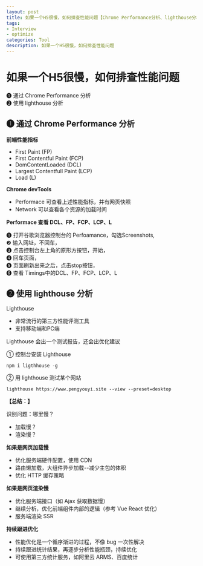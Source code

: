 ```yaml
---
layout: post
title: 如果一个H5很慢，如何排查性能问题【Chrome Performance分析、lighthouse分析】
tags:
- Interview
- optimize
categories: Tool
description: 如果一个H5很慢，如何排查性能问题
---
```


# 如果一个H5很慢，如何排查性能问题

❶ 通过 Chrome Performance 分析  
❷ 使用 lighthouse 分析  

## ❶ 通过 Chrome Performance 分析

**前端性能指标**

- First Paint (FP)  
- First Contentful Paint (FCP)   
- DomContentLoaded (DCL)  
- Largest Contentfull Paint (LCP)  
- Load (L)

**Chrome devTools**

- Performace 可查看上述性能指标，并有网页快照  
- Network 可以查看各个资源的加载时间  

**Performace 查看 DCL、FP、FCP、LCP、L**

❶ 打开谷歌浏览器控制台的 Perfoamance，勾选Screenshots,  
❷ 输入网址，不回车，  
❸ 点击控制台左上角的原形方按钮，开始，  
❹ 回车页面，  
❺ 页面刷新出来之后，点击stop按钮，  
❻ 查看 Timings中的DCL、FP、FCP、LCP、L  


## ❷ 使用 lighthouse 分析

Lighthouse

- 非常流行的第三方性能评测工具  
- 支持移动端和PC端  

Lighthouse 会出一个测试报告，还会出优化建议

① 控制台安装 Lighthouse
```
npm i ligthhouse -g
```
② 用 lighthouse 测试某个网站
```
lighthouse https://www.pengyouyi.site --view --preset=desktop
```

**【总结：】**

识别问题：哪里慢？

- 加载慢？
- 渲染慢？

**如果是网页加载慢**

- 优化服务端硬件配置，使用 CDN 
- 路由懒加载，大组件异步加载--减少主包的体积  
- 优化 HTTP 缓存策略  

**如果是网页渲染慢**

- 优化服务端接口（如 Ajax 获取数据慢）  
- 继续分析，优化前端组件内部的逻辑（参考 Vue React 优化）  
- 服务端渲染 SSR  

**持续跟进优化**

- 性能优化是一个循序渐进的过程，不像 bug 一次性解决  
- 持续跟进统计结果，再逐步分析性能瓶颈，持续优化  
- 可使用第三方统计服务，如阿里云 ARMS、百度统计  


  


